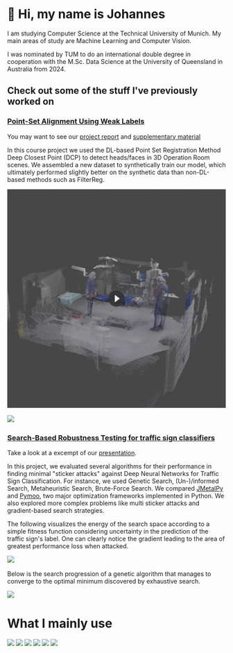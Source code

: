 # 👋 Hi, my name is Johannes

I am studying Computer Science at the Technical University of Munich. My main areas of study are Machine Learning and Computer Vision.

I was nominated by TUM to do an international double degree in cooperation with the M.Sc. Data Science at the University of Queensland in Australia from 2024.

## Check out some of the stuff I've previously worked on

### [Point-Set Alignment Using Weak Labels](https://github.com/wngTn/synthetic_dcp)

You may want to see our [project report](https://github.com/wngTn/synthetic_dcp/blob/main/Project_Report.pdf) and [supplementary material](https://github.com/wngTn/synthetic_dcp/blob/main/Supplementary_Materials.pdf)

In this course project we used the DL-based Point Set Registration Method Deep Closest Point (DCP) to detect heads/faces in 3D Operation Room scenes. We assembled a new dataset to synthetically train our model, which ultimately performed slightly better on the synthetic data than non-DL-based methods such as FilterReg.

[![Visualization of the task](https://github.com/wngTn/synthetic_dcp/blob/main/assets/preview_video.png)](https://drive.google.com/file/d/10ExiSn-swk2jGCFB8Kq8de3IUifWTBWB/view?usp=share_link)

<img src="https://github.com/wngTn/synthetic_dcp/blob/main/assets/data_augmentation_vis.gif" width="pagewidth"/>


### [Search-Based Robustness Testing for traffic sign classifiers](https://gitfront.io/r/JohannesVolk/kGpYddba232z/traffic-sign-classifier-robustness-testing/)

Take a look at a excempt of our [presentation](https://drive.google.com/file/d/1pT7yqmQ0gV0R_XKGlxi67L1DDFZcRNim/view?usp=share_link).

In this project, we evaluated several algorithms for their performance in finding minimal "sticker attacks" against Deep Neural Networks for Traffic Sign Classification. For instance, we used Genetic Search, (Un-)/informed Search, Metaheuristic Search, Brute-Force Search. We compared [JMetalPy](https://github.com/jMetal/jMetalPy) and [Pymoo](https://pymoo.org/), two major optimization frameworks implemented in Python. We also explored more complex problems like multi sticker attacks and gradient-based search strategies.

The following visualizes the energy of the search space according to a simple fitness function considering uncertainty in the prediction of the traffic sign's label.
One can clearly notice the gradient leading to the area of greatest performance loss when attacked.

<img src="https://gitfront.io/r/JohannesVolk/kGpYddba232z/traffic-sign-classifier-robustness-testing/raw/rt_search_based/imgs/1_BasicAreaFitnessFunction.png" width="pagewidth"/>

Below is the search progression of a genetic algorithm that manages to converge to the optimal minimum discovered by exhaustive search.

[![](https://drive.google.com/file/d/1rGCBhKJVZygtDZ3nLTSxhDiB1u6eahGD/view?usp=share_link)](https://drive.google.com/file/d/1DYT_7pp1Wa_OjKDNBrGEyHKjGc3wRqud/view?usp=share_link)

# What I mainly use

<img src="https://upload.wikimedia.org/wikipedia/commons/f/f8/Python_logo_and_wordmark.svg" width ="100"/>
<img src="https://upload.wikimedia.org/wikipedia/commons/9/96/Pytorch_logo.png" width ="100"/>
<img src="https://upload.wikimedia.org/wikipedia/commons/e/e6/Lightning_Logo_v2.png" width ="100"/>
<img src="https://upload.wikimedia.org/wikipedia/commons/e/e2/Windows_logo_and_wordmark_-_2021.svg" width ="100"/>
<img src="https://upload.wikimedia.org/wikipedia/commons/e/e0/Ubuntu_logo_orange.png" width ="100"/>
<img src="https://upload.wikimedia.org/wikipedia/commons/9/9a/Visual_Studio_Code_1.35_icon.svg" height ="25"/>

